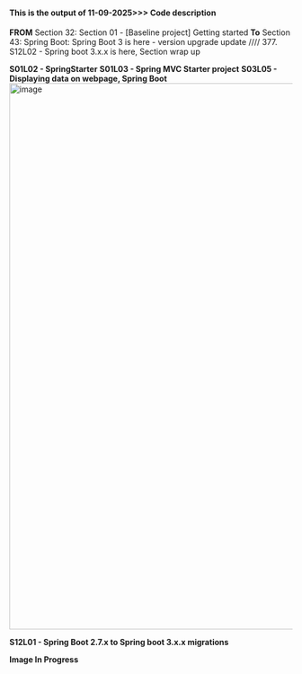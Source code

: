 #### This is the output of 11-09-2025>>> Code description 
**FROM** Section 32: Section 01 - [Baseline project] Getting started 
**To** Section 43: Spring Boot: Spring Boot 3 is here - version upgrade update //// 377. S12L02 - Spring boot 3.x.x is here, Section wrap up


**S01L02 - SpringStarter**
**S01L03 - Spring MVC Starter project**
**S03L05 - Displaying data on webpage, Spring Boot**
<img width="1918" height="971" alt="image" src="https://github.com/user-attachments/assets/397ff4d0-2b6d-4a31-b305-b42f3b3bd574" />


**S12L01 - Spring Boot 2.7.x to Spring boot 3.x.x migrations**

**Image In Progress**

